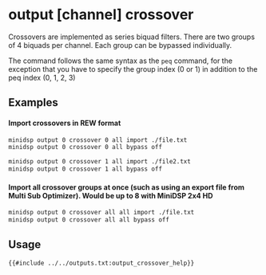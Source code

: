 # output [channel] crossover

Crossovers are implemented as series biquad filters. There are two groups of 4 biquads per channel. Each group can be bypassed individually.

The command follows the same syntax as the `peq` command, for the exception that you have to specify the group index (0 or 1) in addition to the peq index (0, 1, 2, 3)


## Examples

#### Import crossovers in REW format
```bash
minidsp output 0 crossover 0 all import ./file.txt
minidsp output 0 crossover 0 all bypass off

minidsp output 0 crossover 1 all import ./file2.txt
minidsp output 0 crossover 1 all bypass off
```

#### Import all crossover groups at once (such as using an export file from Multi Sub Optimizer).  Would be up to 8 with MiniDSP 2x4 HD
```bash
minidsp output 0 crossover all all import ./file.txt
minidsp output 0 crossover all all bypass off
```


## Usage
```
{{#include ../../outputs.txt:output_crossover_help}}
```
